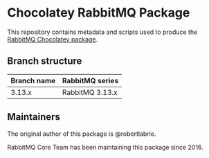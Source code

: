 # Chocolatey RabbitMQ Package

This repository contains metadata and scripts used to produce the [RabbitMQ Chocolatey package](https://chocolatey.org/packages/rabbitmq).

## Branch structure

| Branch name   | RabbitMQ series |
| ------------- | --------------- |
| 3.13.x        | RabbitMQ 3.13.x |

## Maintainers

The original author of this package is @robertlabrie.

RabbitMQ Core Team has been maintaining this package since 2016.
